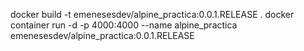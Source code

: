 docker build -t emenesesdev/alpine_practica:0.0.1.RELEASE .
docker container run -d -p 4000:4000 --name alpine_practica emenesesdev/alpine_practica:0.0.1.RELEASE

